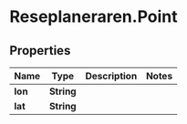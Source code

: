 # Reseplaneraren.Point

## Properties
Name | Type | Description | Notes
------------ | ------------- | ------------- | -------------
**lon** | **String** |  | 
**lat** | **String** |  | 


